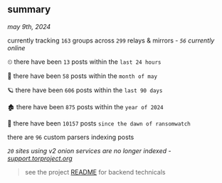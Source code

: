 
## summary
_may 9th, 2024_

currently tracking `163` groups across `299` relays & mirrors - _`56` currently online_

⏲ there have been `13` posts within the `last 24 hours`

🦈 there have been `58` posts within the `month of may`

🪐 there have been `606` posts within the `last 90 days`

🏚 there have been `875` posts within the `year of 2024`

🦕 there have been `10157` posts `since the dawn of ransomwatch`

there are `96` custom parsers indexing posts

_`20` sites using v2 onion services are no longer indexed - [support.torproject.org](https://support.torproject.org/onionservices/v2-deprecation/)_

> see the project [README](https://github.com/joshhighet/ransomwatch#ransomwatch--) for backend technicals
